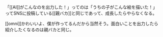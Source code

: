 
「[[AI]]がこんなのを出力した！」ってのは「うちの子がこんな絵を描いた！」ってSNSに投稿している[[親バカ]]と同じであって、成長したらやらなくなる。

[[omni]]かわいいよ、僕が作ってるんだから当然そう。面白いことを出力したら紹介したくなるのは親バカと同じ。
